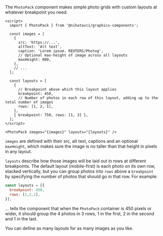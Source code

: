The `PhotoPack` component makes simple photo grids with custom layouts at whatever breakpoint you need.

```svelte
<script>
  import { PhotoPack } from '@nihatavci/graphics-components';

  const images = [
    {
      src: 'https://...',
      altText: 'Alt text',
      caption: 'Lorem ipsum. REUTERS/Photog',
      // Optional max-height of image across all layouts
      maxHeight: 800,
    },
    // ...
  ];

  const layouts = [
    {
      // Breakpoint above which this layout applies
      breakpoint: 450,
      // Number of photos in each row of this layout, adding up to the total number of images
      rows: [1, 2, 1],
    },
    { breakpoint: 750, rows: [1, 3] },
  ];
</script>

<PhotoPack images="{images}" layouts="{layouts}" />
```

`images` are defined with their src, alt text, captions and an optional `maxHeight`, which makes sure the image is no taller than that height in pixels in any layout.

`layouts` describe how those images will be laid out in rows at different breakpoints. The default layout (mobile-first) is each photo on its own row, stacked vertically, but you can group photos into `rows` above a `breakpoint` by specifying the number of photos that should go in that row. For example:

```javascript
const layouts = [{
  breakpoint: 450,
  rows: [1,2,1],
}];
```

... tells the component that when the `PhotoPack` container is 450 pixels or wider, it should group the 4 photos in 3 rows, 1 in the first, 2 in the second and 1 in the last.

You can define as many layouts for as many images as you like.
